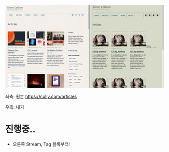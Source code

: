 ![](README.assets/진행중.png)

좌측: 원본 https://colly.com/articles

우측: 내거

# 진행중..

- 오른쪽 Stream, Tag 블록부터!